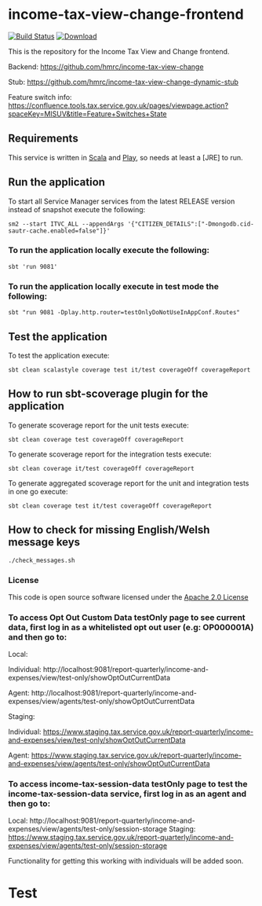 # income-tax-view-change-frontend

[![Build Status](https://travis-ci.org/hmrc/income-tax-view-change-frontend.svg)](https://travis-ci.org/hmrc/income-tax-view-change-frontend) [ ![Download](https://api.bintray.com/packages/hmrc/releases/income-tax-view-change-frontend/images/download.svg) ](https://bintray.com/hmrc/releases/income-tax-view-change-frontend/_latestVersion)


This is the repository for the Income Tax View and Change frontend.

Backend: https://github.com/hmrc/income-tax-view-change

Stub: https://github.com/hmrc/income-tax-view-change-dynamic-stub

Feature switch info: https://confluence.tools.tax.service.gov.uk/pages/viewpage.action?spaceKey=MISUV&title=Feature+Switches+State

Requirements
------------

This service is written in [Scala](http://www.scala-lang.org/) and [Play](http://playframework.com/), so needs at least a [JRE] to run.


## Run the application


To start all Service Manager services from the latest RELEASE version instead of snapshot execute the following:

```
sm2 --start ITVC_ALL --appendArgs '{"CITIZEN_DETAILS":["-Dmongodb.cid-sautr-cache.enabled=false"]}'
```


### To run the application locally execute the following:

```
sbt 'run 9081'
```
### To run the application locally execute in test mode the following:

```
sbt "run 9081 -Dplay.http.router=testOnlyDoNotUseInAppConf.Routes"
```

## Test the application

To test the application execute:

```
sbt clean scalastyle coverage test it/test coverageOff coverageReport
```

## How to run sbt-scoverage plugin for the application

To generate scoverage report for the unit tests execute:

```
sbt clean coverage test coverageOff coverageReport
```

To generate scoverage report for the integration tests execute:

```
sbt clean coverage it/test coverageOff coverageReport
```

To generate aggregated scoverage report for the unit and integration tests in one go execute:

```
sbt clean coverage test it/test coverageOff coverageReport
```

## How to check for missing English/Welsh message keys

```
./check_messages.sh
```


### License

This code is open source software licensed under the [Apache 2.0 License]("http://www.apache.org/licenses/LICENSE-2.0.html")

### To access Opt Out Custom Data testOnly page to see current data, first log in as a whitelisted opt out user (e.g: OP000001A) and then go to:

Local:

Individual: http://localhost:9081/report-quarterly/income-and-expenses/view/test-only/showOptOutCurrentData

Agent: http://localhost:9081/report-quarterly/income-and-expenses/view/agents/test-only/showOptOutCurrentData


Staging:

Individual: https://www.staging.tax.service.gov.uk/report-quarterly/income-and-expenses/view/test-only/showOptOutCurrentData

Agent: https://www.staging.tax.service.gov.uk/report-quarterly/income-and-expenses/view/agents/test-only/showOptOutCurrentData


### To access income-tax-session-data testOnly page to test the income-tax-session-data service, first log in as an agent and then go to:

Local: http://localhost:9081/report-quarterly/income-and-expenses/view/agents/test-only/session-storage
Staging: https://www.staging.tax.service.gov.uk/report-quarterly/income-and-expenses/view/agents/test-only/session-storage

Functionality for getting this working with individuals will be added soon.

# Test
